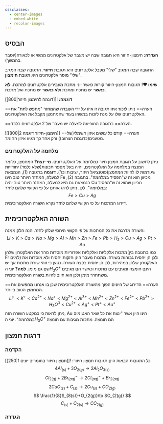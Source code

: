 ```yaml
---
cssclasses:
  - center-images
  - embed-white
  - recolor-images
---
```

## הבסיס
**הגדרה:**
חימצון-חיזור היא תגובה שבה יש מעבר של אלקטרונים ממשי או לכאורה(יוסבר בהמשך).

התגובה שבה המגיב "שלי" מקבל אלקטרונים היא תגובת **חיזור**.
התגובה שבה המגיב "שלי" מוסר אלקטרונים היא תגובת **חימצון**.

**שימו ❤️!** תגובות חמצון-חיזור קורות כאשר יוני מתכת מעבירים אלקטרונים למתכת. **לא כאשר** יש מתכת ומתכת ו**לא כאשר** יש מתכת ואל מתכת.

**דוגמה:**
![[דוגמה לחימצון חיזור|800]]

==הערה==
ניתן לזכור איזו תגובה זו איזו על ידי העובדה שהמחזר "מחפש לתת" את האלקטרונים שלו על מנת לזכות במשהו בעוד שהמחמצן מקבל את האלקטרונים.

==הערה==
בתגובה המופיעה למעלה יש מעבר של 2 אלקטרונים בלבד.

![[חימצון-חיזור דוגמה 2|800]]
==הערה==
קודם כל עושים איזון חשמלי(של מטענים(כדוגמת הצהוב)) ורק אחר כך מגיע איזון החומר.

### מלחמה על האלקטרונים
ניתן לחשוב על תגובת חמצון חיור כמלחמה על האלקטרונים.
**מי ינצח?**
המחמצן, כלומר המנצח במלחמה על האלקטרונים, יהיה בעל מספר תכונות(שלא נלמד) יחודייות שגורמות לו להיות המחמצן(פוטנציאל חיזור, יציבות וכו').
**דוגמה**
בתגובה (1), הנמצאת למעלה, המחזר היותר טוב הינו Fe מכיוון הוא זה ש"הפסיד במלחמה".
בתגובה (2), הנמצאת גם היא למעלה, המחזר היותר טוב יהיה Cu מכיוון שהוא זה ש"הפסיד במלחמה".
לכן, ניתן לדרג אותם על פי הקושי שלהם לחזר:
$$
Fe>Cu>Ag
$$
דירוג המתכות על פי הקושי שלהם לחזר נקרא השורה האלקטרוכימית.
## השורה האלקטרוכימית
השורה מדרגת את כל המתכות על פי הקושי היחסי שלהן לחזר.
הנה חלק ממנה:
$$
Li>K>Ca>Na>Mg>Al>Mn>Zn>Fe>Pb>H_{2}>Cu>Ag>Pt>Au
$$
מתכות אלקליות ואלקליות אפרוריות מוסרות מהר את האלקטרון שלהן(כמו בתגובה בין Fr למים) ולכן הן יחסית גבוהות בשורה.
מתכות מעבר הינן חזקות יחסית ולא מוסרות את האלקטרון שלהן במהירות, לכן הן יחסית בקצה השורה.
נטען כי זוהי שורת מתכות אך יש שם גם מימן. **למה?**
יוני ה$H_{3}O^+$ הינם חומצה ומגיבים עם מתכות וכאשר הם מגיבים משתחרר מימן ולכן הוא חייב להיות בשורה האלקטרוכימית.

==הערה==
הדירוג של היונים הפוך מהשורה האלקטרוכימית שכן בו אנחנו מחפשים את המחמצן הטוב ביותר.
$$
Li^+<K^+<Ca^{2+}<Na^+<Mg^{2+}<Al^{3+}<Mn^{2+}<Zn^{2+}<Fe^{2+}<Pb^{2+}>H_{3}O^3<Cu^{2+}<Ag^+<Pt^+<Au^+
$$
ניתן לראות כי במקטע השורה הזה, Au הינו היון אשר "ינצח את כל שאר האטומים במלחמה".
יוני ה$H_{3}O^+$ הם חומצה. מתכות מגיבות עם חומצה
## דרגות חמצון
### הקדמה
כל התגובות הבאות הינן תגובות חמצון חיזור:
![[חמצון חיזור בחומרים יונים 1|250]]
$$
4Al_{(s)}+3O_{2(g)}\to 2Al_{2}O_{3(s)}
$$
$$
Cl_{2(g)}+2Br^{-}_{(aq)}\to 2Cl^-_{(aq)}+Br_{2(aq)}
$$
$$
2CuO_{(s)}+C_{(s)}\to 2Cu_{(s)}+CO_{2(g)}
$$
$$
\frac{1}{8}S_{8(s)}+O_{2(g)}\to SO_{2(g)}
$$
$$
C_{(s)}+O_{2(s)}\to CO_{2(g)}
$$
### הגדרה
